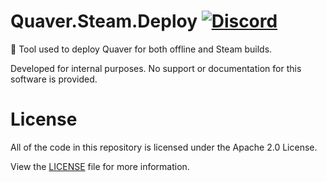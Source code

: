 # Quaver.Steam.Deploy [![Discord](https://discordapp.com/api/guilds/354206121386573824/widget.png?style=shield)](https://discord.gg/nJa8VFr)
🔨 Tool used to deploy Quaver for both offline and Steam builds.

Developed for internal purposes. No support or documentation for this software is provided.

# License

All of the code in this repository is licensed under the Apache 2.0 License. 

View the [LICENSE](https://github.com/Swan/Quaver.Cron/blob/master/LICENSE) file for more information.


